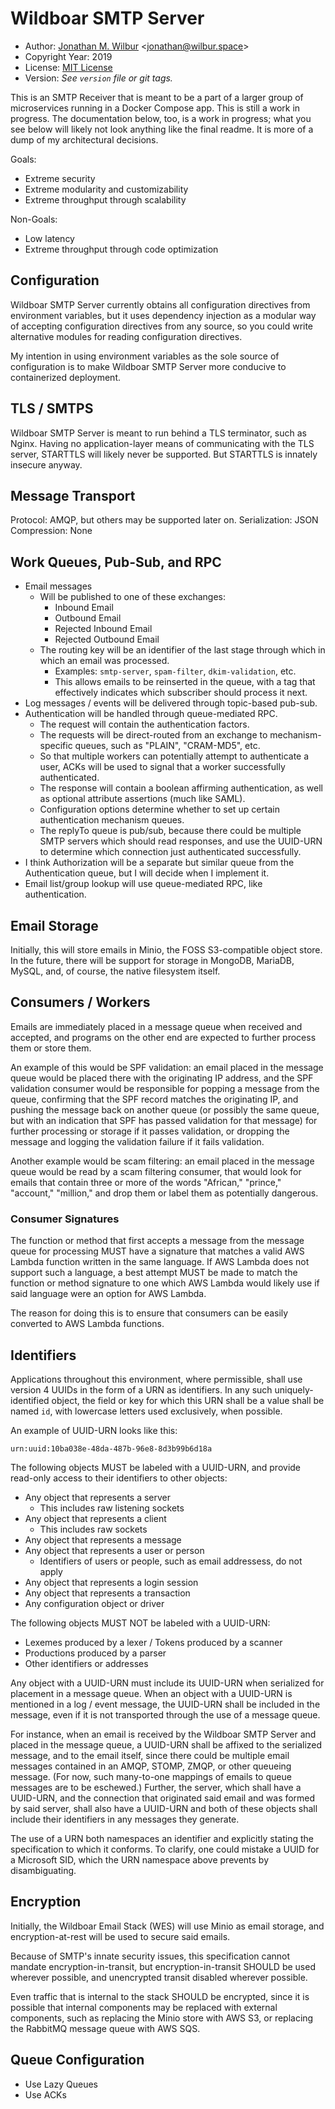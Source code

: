 # Wildboar SMTP Server

* Author: [Jonathan M. Wilbur](https://jonathan.wilbur.space) <[jonathan@wilbur.space](mailto:jonathan@wilbur.space)>
* Copyright Year: 2019
* License: [MIT License](https://mit-license.org/)
* Version: _See `version` file or git tags._

This is an SMTP Receiver that is meant to be a part of a larger group of
microservices running in a Docker Compose app. This is still a work in
progress. The documentation below, too, is a work in progress; what you see
below will likely not look anything like the final readme. It is more of a dump
of my architectural decisions.

Goals:

- Extreme security
- Extreme modularity and customizability
- Extreme throughput through scalability

Non-Goals:

- Low latency
- Extreme throughput through code optimization

## Configuration

Wildboar SMTP Server currently obtains all configuration directives from
environment variables, but it uses dependency injection as a modular way
of accepting configuration directives from any source, so you could write
alternative modules for reading configuration directives.

My intention in using environment variables as the sole source of configuration
is to make Wildboar SMTP Server more conducive to containerized deployment.

## TLS / SMTPS

Wildboar SMTP Server is meant to run behind a TLS terminator, such as Nginx.
Having no application-layer means of communicating with the TLS server,
STARTTLS will likely never be supported. But STARTTLS is innately insecure
anyway.

## Message Transport

Protocol: AMQP, but others may be supported later on.
Serialization: JSON
Compression: None

## Work Queues, Pub-Sub, and RPC

- Email messages
  - Will be published to one of these exchanges:
    - Inbound Email
    - Outbound Email
    - Rejected Inbound Email
    - Rejected Outbound Email
  - The routing key will be an identifier of the last stage through which
    in which an email was processed.
    - Examples: `smtp-server`, `spam-filter`, `dkim-validation`, etc.
    - This allows emails to be reinserted in the queue, with a tag that
      effectively indicates which subscriber should process it next.
- Log messages / events will be delivered through topic-based pub-sub.
- Authentication will be handled through queue-mediated RPC.
  - The request will contain the authentication factors.
  - The requests will be direct-routed from an exchange to mechanism-specific
    queues, such as "PLAIN", "CRAM-MD5", etc.
  - So that multiple workers can potentially attempt to authenticate a user,
    ACKs will be used to signal that a worker successfully authenticated.
  - The response will contain a boolean affirming authentication, as well as
    optional attribute assertions (much like SAML).
  - Configuration options determine whether to set up certain authentication
    mechanism queues.
  - The replyTo queue is pub/sub, because there could be multiple SMTP servers
    which should read responses, and use the UUID-URN to determine which
    connection just authenticated successfully.
- I think Authorization will be a separate but similar queue from the
  Authentication queue, but I will decide when I implement it.
- Email list/group lookup will use queue-mediated RPC, like authentication.

## Email Storage

Initially, this will store emails in Minio, the FOSS S3-compatible object
store. In the future, there will be support for storage in MongoDB, MariaDB,
MySQL, and, of course, the native filesystem itself.

## Consumers / Workers

Emails are immediately placed in a message queue when received and accepted,
and programs on the other end are expected to further process them or store
them.

An example of this would be SPF validation: an email placed in the
message queue would be placed there with the originating IP address, and the
SPF validation consumer would be responsible for popping a message from the
queue, confirming that the SPF record matches the originating IP, and pushing
the message back on another queue (or possibly the same queue, but with an
indication that SPF has passed validation for that message) for further
processing or storage if it passes validation, or dropping the message and
logging the validation failure if it fails validation.

Another example would be scam filtering: an email placed in the message queue
would be read by a scam filtering consumer, that would look for emails that
contain three or more of the words "African," "prince," "account," "million,"
and drop them or label them as potentially dangerous.

### Consumer Signatures

The function or method that first accepts a message from the message queue for
processing MUST have a signature that matches a valid AWS Lambda function
written in the same language. If AWS Lambda does not support such a language,
a best attempt MUST be made to match the function or method signature to one
which AWS Lambda would likely use if said language were an option for AWS Lambda.

The reason for doing this is to ensure that consumers can be easily converted
to AWS Lambda functions.

## Identifiers

Applications throughout this environment, where permissible, shall use version
4 UUIDs in the form of a URN as identifiers. In any such uniquely-identified
object, the field or key for which this URN shall be a value shall be named
`id`, with lowercase letters used exclusively, when possible.

An example of UUID-URN looks like this:

```
urn:uuid:10ba038e-48da-487b-96e8-8d3b99b6d18a
```

The following objects MUST be labeled with a UUID-URN, and provide read-only
access to their identifiers to other objects:

- Any object that represents a server
  - This includes raw listening sockets
- Any object that represents a client
  - This includes raw sockets
- Any object that represents a message
- Any object that represents a user or person
  - Identifiers of users or people, such as email addressess, do not apply
- Any object that represents a login session
- Any object that represents a transaction
- Any configuration object or driver

The following objects MUST NOT be labeled with a UUID-URN:

- Lexemes produced by a lexer / Tokens produced by a scanner
- Productions produced by a parser
- Other identifiers or addresses

Any object with a UUID-URN must include its UUID-URN when serialized for
placement in a message queue. When an object with a UUID-URN is mentioned in a
log / event message, the UUID-URN shall be included in the message, even if it
is not transported through the use of a message queue.

For instance, when an email is received by the Wildboar SMTP
Server and placed in the message queue, a UUID-URN shall be affixed to the
serialized message, and to the email itself, since there could be multiple
email messages contained in an AMQP, STOMP, ZMQP, or other queueing message.
(For now, such many-to-one mappings of emails to queue messages are to be
eschewed.) Further, the server, which shall have a UUID-URN, and the connection
that originated said email and was formed by said server, shall also have a
UUID-URN and both of these objects shall include their identifiers in any
messages they generate.

The use of a URN both namespaces an identifier and explicitly stating the
specification to which it conforms. To clarify, one could mistake a UUID for a
Microsoft SID, which the URN namespace above prevents by disambiguating.

## Encryption

Initially, the Wildboar Email Stack (WES) will use Minio as email storage, and
encryption-at-rest will be used to secure said emails.

Because of SMTP's innate security issues, this specification cannot mandate
encryption-in-transit, but encryption-in-transit SHOULD be used wherever
possible, and unencrypted transit disabled wherever possible.

Even traffic that is internal to the stack SHOULD be encrypted, since it is
possible that internal components may be replaced with external components,
such as replacing the Minio store with AWS S3, or replacing the RabbitMQ
message queue with AWS SQS.

## Queue Configuration

- Use Lazy Queues
- Use ACKs